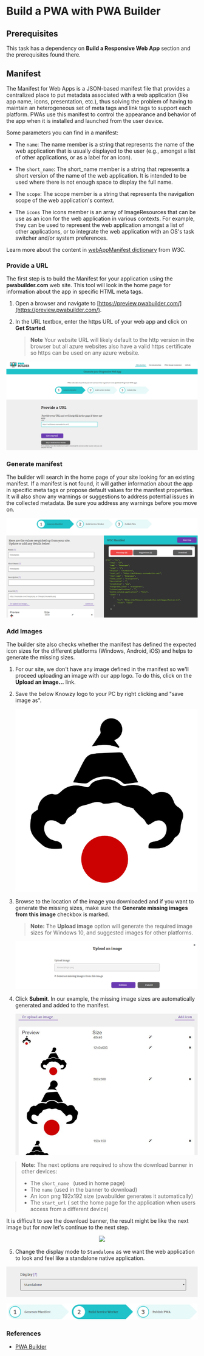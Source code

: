 
# Build a PWA with PWA Builder

## Prerequisites

This task has a dependency on **Build a Responsive Web App** section and the prerequisites found there.

## Manifest

The Manifest for Web Apps is a JSON-based manifest file that provides a centralized place to put metadata associated with a web application (like app name, icons, presentation, etc.), thus solving the problem of having to maintain an heterogeneous set of meta tags and link tags to support each platform. PWAs use this manifest to control the appearance and behavior of the app when it is installed and launched from the user device.

Some parameters you can find in a manifest:
+ The `name`:
The name member is a string that represents the name of the web application that is usually displayed to the user (e.g., amongst a list of other applications, or as a label for an icon).

+ The `short_name`:
The short_name member is a string that represents a short version of the name of the web application. It is intended to be used where there is not enough space to display the full name.

+ The `scope`:
The scope member is a string that represents the navigation scope of the web application's context.

+ The `icons`
The icons member is an array of ImageResources that can be use as an icon for the web application in various contexts. For example, they can be used to represent the web application amongst a list of other applications, or to integrate the web application with an OS's task switcher and/or system preferences.

Learn more about the content in [ webAppManifest dictionary](https://www.w3.org/TR/appmanifest/#webappmanifest-dictionary) from W3C.

### Provide a URL

The first step is to build the Manifest for your application using the **pwabuilder.com** web site. This tool will look in the home page for information about the app in specific HTML meta tags.

1. Open a browser and navigate to [https://preview.pwabuilder.com/](https://preview.pwabuilder.com/).
2. In the URL textbox, enter the https URL of your web app and click on **Get Started**.

    > **Note** Your website URL will likely default to the http version in the browser but all azure websites also have a valid https certificate so https can be used on any azure website.

![Provide a URL](../media/Picture18.jpg)

### Generate manifest
The builder will search in the home page of your site looking for an existing manifest. If a manifest is not found, it will gather information about the app in specific meta tags or propose default values for the manifest properties. It will also show any warnings or suggestions to address potential issues in the collected metadata. Be sure you address any warnings before you move on.

![Provide a URL](../media/Picture19.jpg)

### Add Images

The builder site also checks whether the manifest has defined the expected icon sizes for the different platforms (Windows, Android, iOS) and helps to generate the missing sizes.


1. For our site, we don't have any image defined in the manifest so we'll proceed uploading an image with our app logo. To do this, click on the **Upload an image…** link.

2. Save the below Knowzy logo to your PC by right clicking and "save image as".

    ![logo to upload](../media/Picture20.png)

3. Browse to the location of the image you downloaded and if you want to generate the missing sizes, make sure the **Generate missing images from this image** checkbox is marked.

    > **Note:** The **Upload image** option will generate the required image sizes for Windows 10, and suggested images for other platforms.

    ![Upload an Image](../media/Picture21.jpg)


4. Click **Submit**. In our example, the missing image sizes are automatically generated and added to the manifest.

    ![Images Preview](../media/Picture22.jpg)

  > **Note:** The next options are required to show the download banner in other devices:
  >+ The `short_name ` (used in home page)
  >+ The `name` (used in the banner to download)
  >+ An icon png 192x192 size (pwabuilder generates it automatically)
  >+ The `start_url` ( set the home page for the application when users access from a different device)

  It is difficult to see the download banner, the result might be like the next image but for now let's continue to the next step.

<p align="center">
  <img src="../pwa/media/Picture22.jpeg">
</p>

5.  Change the display mode to `Standalone` as we want the web application to look and feel like a standalone native application.

![Display Mode](../media/Picture23.png)

![](../media/Picture24.jpg)

### References

- [PWA Builder](https://preview.pwabuilder.com/)
